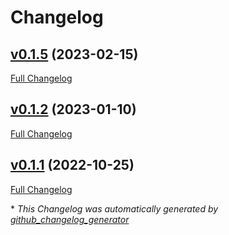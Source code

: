 # Changelog

## [v0.1.5](https://github.com/libis/teneo-tools/tree/v0.1.5) (2023-02-15)

[Full Changelog](https://github.com/libis/teneo-tools/compare/v0.1.2...v0.1.5)

## [v0.1.2](https://github.com/libis/teneo-tools/tree/v0.1.2) (2023-01-10)

[Full Changelog](https://github.com/libis/teneo-tools/compare/v0.1.1...v0.1.2)

## [v0.1.1](https://github.com/libis/teneo-tools/tree/v0.1.1) (2022-10-25)

[Full Changelog](https://github.com/libis/teneo-tools/compare/6407ab849e4297418f42e70dac4c23e55cbe3878...v0.1.1)



\* *This Changelog was automatically generated by [github_changelog_generator](https://github.com/github-changelog-generator/github-changelog-generator)*

